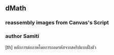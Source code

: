 ## dMath 
### reassembly images from Canvas's Script
### author Samiti

[th]
หลักการต่อภาพโดยการถอดรหัสจากสคริปแบบฝั่งตัว

